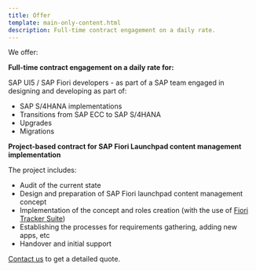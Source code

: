 ```yaml
---
title: Offer
template: main-only-content.html
description: Full-time contract engagement on a daily rate.
---
```


We offer:

**Full-time contract engagement on a daily rate for:**

SAP UI5 / SAP Fiori developers - as part of a SAP team engaged in designing and developing as part of:

- SAP S/4HANA implementations
- Transitions from SAP ECC to SAP S/4HANA
- Upgrades
- Migrations

**Project-based contract for SAP Fiori Launchpad content management implementation**

The project includes:

- Audit of the current state
- Design and preparation of SAP Fiori launchpad content management concept
- Implementation of the concept and roles creation (with the use of [Fiori Tracker Suite](https://fioritracker.org))
- Establishing the processes for requirements gathering, adding new apps, etc
- Handover and initial support

[Contact us](contact.md) to get a detailed quote.
